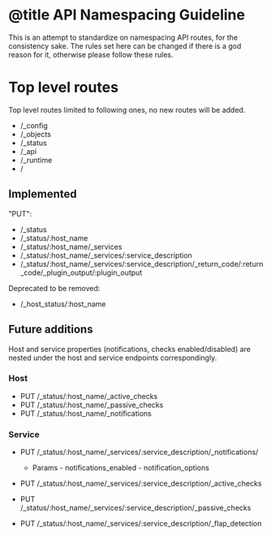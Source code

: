 # @title API Namespacing Guideline

This is an attempt to standardize on namespacing API routes, for the consistency sake. The rules set here can be changed if there is a god reason for it, otherwise please follow these rules.

# Top level routes #

Top level routes limited to following ones, no new routes will be added.

* /_config
* /_objects
* /_status
* /_api
* /_runtime
* /

## Implemented

"PUT":

- /_status
- /_status/:host_name
- /_status/:host_name/_services
- /_status/:host_name/_services/:service_description
- /_status/:host_name/_services/:service_description/_return_code/:return_code/_plugin_output/:plugin_output


Deprecated to be removed:
- /_host_status/:host_name


## Future additions

Host and service properties (notifications, checks enabled/disabled) are nested under the host and service endpoints correspondingly.

### Host

- PUT /_status/:host_name/_active_checks
- PUT /_status/:host_name/_passive_checks
- PUT /_status/:host_name/_notifications

### Service

- PUT /_status/:host_name/_services/:service_description/_notifications/

    - Params
          - notifications_enabled
          - notification_options

- PUT /_status/:host_name/_services/:service_description/_active_checks
- PUT /_status/:host_name/_services/:service_description/_passive_checks
- PUT /_status/:host_name/_services/:service_description/_flap_detection
